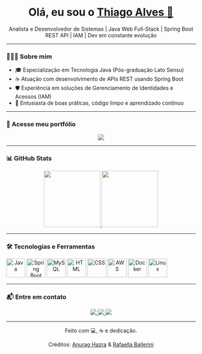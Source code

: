 <div align="center">
  <h1>
    Olá, eu sou o <a href="https://www.linkedin.com/in/thiagodev-alves/" target="_blank">Thiago Alves 👋</a>
  </h1>
</div>

<div align="center">
  <p>Analista e Desenvolvedor de Sistemas | Java Web Full-Stack | Spring Boot REST API | IAM | Dev em constante evolução</p>
</div>

---

### 👨🏻‍💻 Sobre mim

- 🎓 Especialização em Tecnologia Java (Pós-graduação Lato Sensu)  
- ☕ Atuação com desenvolvimento de APIs REST usando Spring Boot  
- 🛡️ Experiência em soluções de Gerenciamento de Identidades e Acessos (IAM)  
- 🧠 Entusiasta de boas práticas, código limpo e aprendizado contínuo  

---

### 🚀 Acesse meu portfólio

<div align="center">
  <a href="http://www.thiagoalvesdev.com.br" target="_blank">
    <img src="https://img.shields.io/badge/🌐 Meu Portfólio-000000?style=for-the-badge&logo=google-chrome&logoColor=white" />
  </a>
</div>

---

### 📊 GitHub Stats

<div align="center">
  <a href="https://github.com/ThiagoAlvesNAI-IT">
    <img height="150em" src="https://github-readme-stats.vercel.app/api?username=ThiagoAlvesNAI-IT&count_private=true&include_all_commits=true&show_icons=true&theme=dracula&hide_border=false&show_owner=true"/>
    <img height="150em" src="https://github-readme-stats.vercel.app/api/top-langs/?username=ThiagoAlvesNAI-IT&theme=dracula&hide_border=false&layout=compact"/> 
  </a>
</div>

---

### 🛠️ Tecnologias e Ferramentas

<div align="center" style="display:inline-block">
  <img alt="Java" height="50" src="https://cdn.jsdelivr.net/gh/devicons/devicon/icons/java/java-original-wordmark.svg"/>
  <img alt="Spring Boot" height="50" src="https://cdn.jsdelivr.net/gh/devicons/devicon/icons/spring/spring-original-wordmark.svg" />
  <img alt="MySQL" height="50" src="https://cdn.jsdelivr.net/gh/devicons/devicon/icons/mysql/mysql-original-wordmark.svg"/>
  <img alt="HTML" height="50" src="https://cdn.jsdelivr.net/gh/devicons/devicon/icons/html5/html5-original-wordmark.svg"/>
  <img alt="CSS" height="50" src="https://cdn.jsdelivr.net/gh/devicons/devicon/icons/css3/css3-original-wordmark.svg"/>
  <img alt="AWS" height="50" src="https://cdn.jsdelivr.net/gh/devicons/devicon/icons/amazonwebservices/amazonwebservices-original-wordmark.svg"/>
  <img alt="Docker" height="50" src="https://cdn.jsdelivr.net/gh/devicons/devicon/icons/docker/docker-original-wordmark.svg"/>
  <img alt="Linux" height="50" src="https://cdn.jsdelivr.net/gh/devicons/devicon/icons/linux/linux-original.svg"/>
</div>

---

### 📬 Entre em contato

<div align="center">
  <a href="https://www.linkedin.com/in/thiagodev-alves/" target="_blank">
    <img src="https://img.shields.io/badge/-LinkedIn-%230077B5?style=for-the-badge&logo=linkedin&logoColor=white">
  </a>
  <a href="mailto:thiagodev22@hotmail.com">
    <img src="https://img.shields.io/badge/-Email-%23333?style=for-the-badge&logo=gmail&logoColor=white">
  </a>
  <a href="https://wa.me/5511992459507?text=Olá+peguei+o+seu+contato+pelo+GitHub!" target="_blank">
    <img src="https://img.shields.io/badge/WhatsApp-25D366?style=for-the-badge&logo=whatsapp&logoColor=white">
  </a>
</div>

---

<div align="center">
  <p>Feito com 💻, ☕ e dedicação.</p>
  <p>Créditos: <a href="https://github.com/anuraghazra/github-readme-stats">Anurag Hazra</a> & <a href="https://github.com/rafaballerini">Rafaella Ballerini</a></p>
</div>
